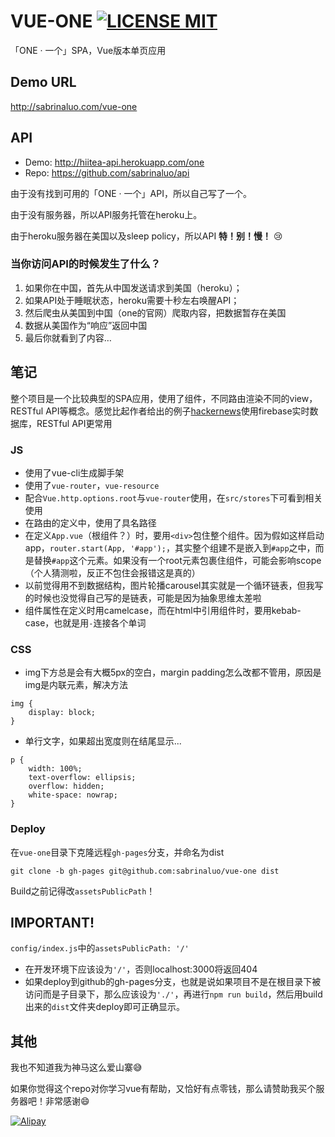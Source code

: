 # VUE-ONE [![LICENSE MIT](https://img.shields.io/badge/LICENSE-MIT-blue.svg)](https://opensource.org/licenses/MIT)
「ONE · 一个」SPA，Vue版本单页应用

## Demo URL
http://sabrinaluo.com/vue-one

## API
- Demo: http://hiitea-api.herokuapp.com/one
- Repo: https://github.com/sabrinaluo/api

由于没有找到可用的「ONE · 一个」API，所以自己写了一个。

由于没有服务器，所以API服务托管在heroku上。

由于heroku服务器在美国以及sleep policy，所以API **特！别！慢！** :cry:

### 当你访问API的时候发生了什么？
1. 如果你在中国，首先从中国发送请求到美国（heroku）；
2. 如果API处于睡眠状态，heroku需要十秒左右唤醒API；
3. 然后爬虫从美国到中国（one的官网）爬取内容，把数据暂存在美国
4. 数据从美国作为“响应”返回中国
5. 最后你就看到了内容…

## 笔记
整个项目是一个比较典型的SPA应用，使用了组件，不同路由渲染不同的view，RESTful API等概念。感觉比起作者给出的例子[hackernews](https://github.com/vuejs/vue-hackernews)使用firebase实时数据库，RESTful API更常用

### JS
- 使用了vue-cli生成脚手架
- 使用了`vue-router`，`vue-resource`
- 配合`Vue.http.options.root`与`vue-router`使用，在`src/stores`下可看到相关使用
- 在路由的定义中，使用了具名路径
- 在定义`App.vue`（根组件？）时，要用`<div>`包住整个组件。因为假如这样启动app，`router.start(App, '#app');`，其实整个组建不是嵌入到`#app`之中，而是替换`#app`这个元素。如果没有一个root元素包裹住组件，可能会影响scope（个人猜测啦，反正不包住会报错这是真的）
- 以前觉得用不到数据结构，图片轮播carousel其实就是一个循环链表，但我写的时候也没觉得自己写的是链表，可能是因为抽象思维太差啦
- 组件属性在定义时用camelcase，而在html中引用组件时，要用kebab-case，也就是用`-`连接各个单词

### CSS
- img下方总是会有大概5px的空白，margin padding怎么改都不管用，原因是img是内联元素，解决方法
```
img {
    display: block;
}
```
- 单行文字，如果超出宽度则在结尾显示...
```
p {
    width: 100%;
    text-overflow: ellipsis;
    overflow: hidden;
    white-space: nowrap;
}
```

### Deploy
在`vue-one`目录下克隆远程`gh-pages`分支，并命名为dist
```
git clone -b gh-pages git@github.com:sabrinaluo/vue-one dist
```

Build之前记得改`assetsPublicPath`！

## IMPORTANT!
`config/index.js`中的`assetsPublicPath: '/'`
- 在开发环境下应该设为`'/'`，否则localhost:3000将返回404
- 如果deploy到github的gh-pages分支，也就是说如果项目不是在根目录下被访问而是子目录下，那么应该设为`'./'`，再进行`npm run build`，然后用build出来的`dist`文件夹deploy即可正确显示。

## 其他
我也不知道我为神马这么爱山寨:sweat_smile:

如果你觉得这个repo对你学习vue有帮助，又恰好有点零钱，那么请赞助我买个服务器吧！非常感谢:smile:

[![Alipay](http://7xow88.com1.z0.glb.clouddn.com/alip.jpg?imageView2/3/w/150/)](http://7xow88.com1.z0.glb.clouddn.com/alip.jpg)
